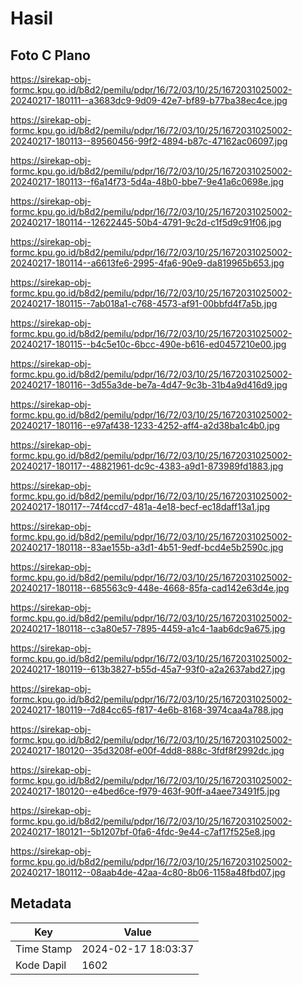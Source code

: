 # Hasil

## Foto C Plano

https://sirekap-obj-formc.kpu.go.id/b8d2/pemilu/pdpr/16/72/03/10/25/1672031025002-20240217-180111--a3683dc9-9d09-42e7-bf89-b77ba38ec4ce.jpg

https://sirekap-obj-formc.kpu.go.id/b8d2/pemilu/pdpr/16/72/03/10/25/1672031025002-20240217-180113--89560456-99f2-4894-b87c-47162ac06097.jpg

https://sirekap-obj-formc.kpu.go.id/b8d2/pemilu/pdpr/16/72/03/10/25/1672031025002-20240217-180113--f6a14f73-5d4a-48b0-bbe7-9e41a6c0698e.jpg

https://sirekap-obj-formc.kpu.go.id/b8d2/pemilu/pdpr/16/72/03/10/25/1672031025002-20240217-180114--12622445-50b4-4791-9c2d-c1f5d9c91f06.jpg

https://sirekap-obj-formc.kpu.go.id/b8d2/pemilu/pdpr/16/72/03/10/25/1672031025002-20240217-180114--a6613fe6-2995-4fa6-90e9-da819965b653.jpg

https://sirekap-obj-formc.kpu.go.id/b8d2/pemilu/pdpr/16/72/03/10/25/1672031025002-20240217-180115--7ab018a1-c768-4573-af91-00bbfd4f7a5b.jpg

https://sirekap-obj-formc.kpu.go.id/b8d2/pemilu/pdpr/16/72/03/10/25/1672031025002-20240217-180115--b4c5e10c-6bcc-490e-b616-ed0457210e00.jpg

https://sirekap-obj-formc.kpu.go.id/b8d2/pemilu/pdpr/16/72/03/10/25/1672031025002-20240217-180116--3d55a3de-be7a-4d47-9c3b-31b4a9d416d9.jpg

https://sirekap-obj-formc.kpu.go.id/b8d2/pemilu/pdpr/16/72/03/10/25/1672031025002-20240217-180116--e97af438-1233-4252-aff4-a2d38ba1c4b0.jpg

https://sirekap-obj-formc.kpu.go.id/b8d2/pemilu/pdpr/16/72/03/10/25/1672031025002-20240217-180117--48821961-dc9c-4383-a9d1-873989fd1883.jpg

https://sirekap-obj-formc.kpu.go.id/b8d2/pemilu/pdpr/16/72/03/10/25/1672031025002-20240217-180117--74f4ccd7-481a-4e18-becf-ec18daff13a1.jpg

https://sirekap-obj-formc.kpu.go.id/b8d2/pemilu/pdpr/16/72/03/10/25/1672031025002-20240217-180118--83ae155b-a3d1-4b51-9edf-bcd4e5b2590c.jpg

https://sirekap-obj-formc.kpu.go.id/b8d2/pemilu/pdpr/16/72/03/10/25/1672031025002-20240217-180118--685563c9-448e-4668-85fa-cad142e63d4e.jpg

https://sirekap-obj-formc.kpu.go.id/b8d2/pemilu/pdpr/16/72/03/10/25/1672031025002-20240217-180118--c3a80e57-7895-4459-a1c4-1aab6dc9a675.jpg

https://sirekap-obj-formc.kpu.go.id/b8d2/pemilu/pdpr/16/72/03/10/25/1672031025002-20240217-180119--613b3827-b55d-45a7-93f0-a2a2637abd27.jpg

https://sirekap-obj-formc.kpu.go.id/b8d2/pemilu/pdpr/16/72/03/10/25/1672031025002-20240217-180119--7d84cc65-f817-4e6b-8168-3974caa4a788.jpg

https://sirekap-obj-formc.kpu.go.id/b8d2/pemilu/pdpr/16/72/03/10/25/1672031025002-20240217-180120--35d3208f-e00f-4dd8-888c-3fdf8f2992dc.jpg

https://sirekap-obj-formc.kpu.go.id/b8d2/pemilu/pdpr/16/72/03/10/25/1672031025002-20240217-180120--e4bed6ce-f979-463f-90ff-a4aee73491f5.jpg

https://sirekap-obj-formc.kpu.go.id/b8d2/pemilu/pdpr/16/72/03/10/25/1672031025002-20240217-180121--5b1207bf-0fa6-4fdc-9e44-c7af17f525e8.jpg

https://sirekap-obj-formc.kpu.go.id/b8d2/pemilu/pdpr/16/72/03/10/25/1672031025002-20240217-180112--08aab4de-42aa-4c80-8b06-1158a48fbd07.jpg


## Metadata

| Key        | Value               |
| ---------- | ------------------- |
| Time Stamp | 2024-02-17 18:03:37 |
| Kode Dapil | 1602                |



